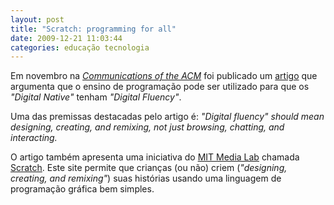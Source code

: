 ```yaml
---
layout: post
title: "Scratch: programming for all"
date: 2009-12-21 11:03:44
categories: educação tecnologia
---
```


Em novembro na _[Communications of the ACM](http://cacm.acm.org/)_ foi publicado um [artigo](http://cacm.acm.org/magazines/2009/11/48421-scratch-programming-for-all/abstract) que argumenta que o ensino de programação pode ser utilizado para que os _"Digital Native"_ tenham _"Digital Fluency"_.

Uma das premissas destacadas pelo artigo é: _"Digital fluency" should mean designing, creating, and remixing, not just browsing, chatting, and interacting._

O artigo também apresenta uma iniciativa do [MIT Media Lab](http://www.media.mit.edu/) chamada [Scratch](http://scratch.mit.edu/). Este site permite que crianças (ou não) criem (_"designing, creating, and remixing"_) suas histórias usando uma linguagem de programação gráfica bem simples.
